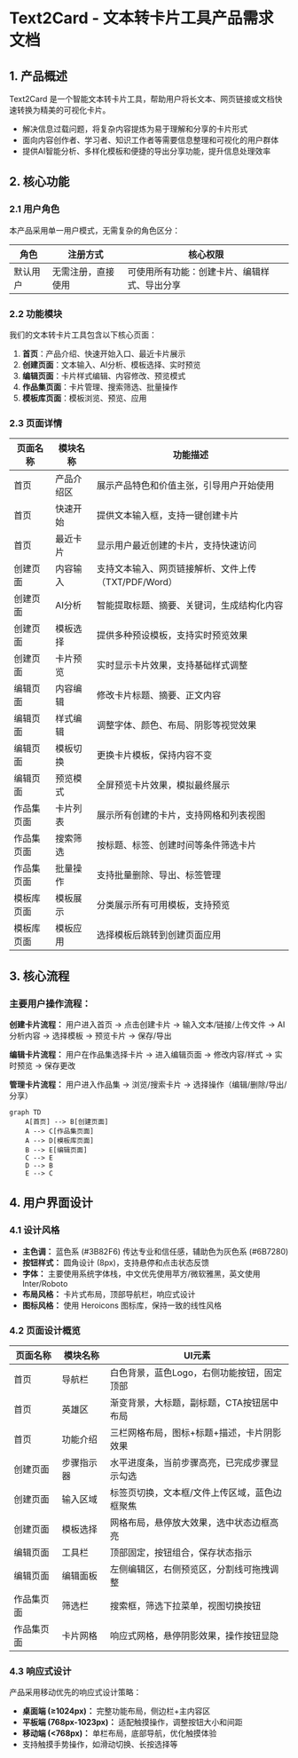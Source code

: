 # Text2Card - 文本转卡片工具产品需求文档

## 1. 产品概述

Text2Card 是一个智能文本转卡片工具，帮助用户将长文本、网页链接或文档快速转换为精美的可视化卡片。
- 解决信息过载问题，将复杂内容提炼为易于理解和分享的卡片形式
- 面向内容创作者、学习者、知识工作者等需要信息整理和可视化的用户群体
- 提供AI智能分析、多样化模板和便捷的导出分享功能，提升信息处理效率

## 2. 核心功能

### 2.1 用户角色
本产品采用单一用户模式，无需复杂的角色区分：

| 角色 | 注册方式 | 核心权限 |
|------|----------|----------|
| 默认用户 | 无需注册，直接使用 | 可使用所有功能：创建卡片、编辑样式、导出分享 |

### 2.2 功能模块

我们的文本转卡片工具包含以下核心页面：
1. **首页**：产品介绍、快速开始入口、最近卡片展示
2. **创建页面**：文本输入、AI分析、模板选择、实时预览
3. **编辑页面**：卡片样式编辑、内容修改、预览模式
4. **作品集页面**：卡片管理、搜索筛选、批量操作
5. **模板库页面**：模板浏览、预览、应用

### 2.3 页面详情

| 页面名称 | 模块名称 | 功能描述 |
|----------|----------|----------|
| 首页 | 产品介绍区 | 展示产品特色和价值主张，引导用户开始使用 |
| 首页 | 快速开始 | 提供文本输入框，支持一键创建卡片 |
| 首页 | 最近卡片 | 显示用户最近创建的卡片，支持快速访问 |
| 创建页面 | 内容输入 | 支持文本输入、网页链接解析、文件上传（TXT/PDF/Word） |
| 创建页面 | AI分析 | 智能提取标题、摘要、关键词，生成结构化内容 |
| 创建页面 | 模板选择 | 提供多种预设模板，支持实时预览效果 |
| 创建页面 | 卡片预览 | 实时显示卡片效果，支持基础样式调整 |
| 编辑页面 | 内容编辑 | 修改卡片标题、摘要、正文内容 |
| 编辑页面 | 样式编辑 | 调整字体、颜色、布局、阴影等视觉效果 |
| 编辑页面 | 模板切换 | 更换卡片模板，保持内容不变 |
| 编辑页面 | 预览模式 | 全屏预览卡片效果，模拟最终展示 |
| 作品集页面 | 卡片列表 | 展示所有创建的卡片，支持网格和列表视图 |
| 作品集页面 | 搜索筛选 | 按标题、标签、创建时间等条件筛选卡片 |
| 作品集页面 | 批量操作 | 支持批量删除、导出、标签管理 |
| 模板库页面 | 模板展示 | 分类展示所有可用模板，支持预览 |
| 模板库页面 | 模板应用 | 选择模板后跳转到创建页面应用 |

## 3. 核心流程

### 主要用户操作流程：

**创建卡片流程：**
用户进入首页 → 点击创建卡片 → 输入文本/链接/上传文件 → AI分析内容 → 选择模板 → 预览卡片 → 保存/导出

**编辑卡片流程：**
用户在作品集选择卡片 → 进入编辑页面 → 修改内容/样式 → 实时预览 → 保存更改

**管理卡片流程：**
用户进入作品集 → 浏览/搜索卡片 → 选择操作（编辑/删除/导出/分享）

```mermaid
graph TD
    A[首页] --> B[创建页面]
    A --> C[作品集页面]
    A --> D[模板库页面]
    B --> E[编辑页面]
    C --> E
    D --> B
    E --> C
```

## 4. 用户界面设计

### 4.1 设计风格

- **主色调：** 蓝色系 (#3B82F6) 传达专业和信任感，辅助色为灰色系 (#6B7280)
- **按钮样式：** 圆角设计 (8px)，支持悬停和点击状态反馈
- **字体：** 主要使用系统字体栈，中文优先使用苹方/微软雅黑，英文使用 Inter/Roboto
- **布局风格：** 卡片式布局，顶部导航栏，响应式设计
- **图标风格：** 使用 Heroicons 图标库，保持一致的线性风格

### 4.2 页面设计概览

| 页面名称 | 模块名称 | UI元素 |
|----------|----------|--------|
| 首页 | 导航栏 | 白色背景，蓝色Logo，右侧功能按钮，固定顶部 |
| 首页 | 英雄区 | 渐变背景，大标题，副标题，CTA按钮居中布局 |
| 首页 | 功能介绍 | 三栏网格布局，图标+标题+描述，卡片阴影效果 |
| 创建页面 | 步骤指示器 | 水平进度条，当前步骤高亮，已完成步骤显示勾选 |
| 创建页面 | 输入区域 | 标签页切换，文本框/文件上传区域，蓝色边框聚焦 |
| 创建页面 | 模板选择 | 网格布局，悬停放大效果，选中状态边框高亮 |
| 编辑页面 | 工具栏 | 顶部固定，按钮组合，保存状态指示 |
| 编辑页面 | 编辑面板 | 左侧编辑区，右侧预览区，分割线可拖拽调整 |
| 作品集页面 | 筛选栏 | 搜索框，筛选下拉菜单，视图切换按钮 |
| 作品集页面 | 卡片网格 | 响应式网格，悬停阴影效果，操作按钮显隐 |

### 4.3 响应式设计

产品采用移动优先的响应式设计策略：
- **桌面端 (≥1024px)：** 完整功能布局，侧边栏+主内容区
- **平板端 (768px-1023px)：** 适配触摸操作，调整按钮大小和间距
- **移动端 (<768px)：** 单栏布局，底部导航，优化触摸体验
- 支持触摸手势操作，如滑动切换、长按选择等